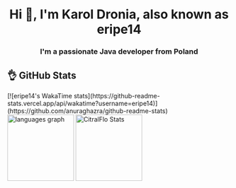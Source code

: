 <div align="left">
  <h1 align="center">Hi 👋, I'm Karol Dronia, also known as eripe14</h1>
  <h3 align="center">I'm a passionate Java developer from Poland</h3>
  
  <h2>👌 GitHub Stats</h2>
  [![eripe14's WakaTime stats](https://github-readme-stats.vercel.app/api/wakatime?username=eripe14)](https://github.com/anuraghazra/github-readme-stats)
  <img src="https://github-readme-stats.vercel.app/api/top-langs?username=eripe14&locale=en&hide_title=false&layout=compact&card_width=320&langs_count=6&theme=dark&hide_border=false&order=2&custom_title=Tech%20Stack" height="150" alt="languages graph" />
  <img src="https://github-readme-streak-stats.herokuapp.com/?user=eripe14&theme=dark&hide_border=false" height="150" alt="CitralFlo Stats" />
</div>
